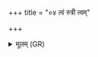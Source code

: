 +++
title = "०४ त्वं स्त्री त्वम्"

+++
<details><summary>मूलम् (GR)</summary>

त्वं स्त्री त्वं पुमान् असि  
त्वं कुमार्य् उत वा कुमारः ।  
त्वं जीर्णो दण्डेन वञ्चसि +++(Bhatt. bhajjāsi)+++  
त्वं जातो भवसि विश्वतोमुखः ॥
</details>